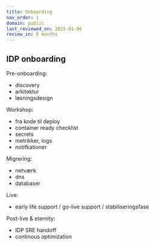 ```yaml
---
title: Onboarding
nav_order: 1
domain: public
last_reviewed_on: 2025-01-06
review_in: 6 months
---
```


## IDP onboarding

Pre-onboarding:
- discovery
- arkitektur
- løsningsdesign

Workshop:
- fra kode til deploy
- container ready checklist
- secrets
- metrikker, logs
- notifkationer

Migrering:
- netværk
- dns
- databaser

Live:
- early life support / go-live support / stabiliseringsfase

Post-live & eternity:
- IDP SRE handoff
- continous optimization 


